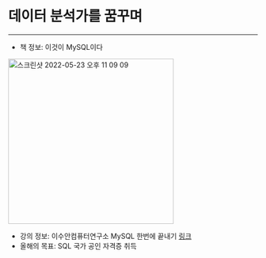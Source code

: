# 데이터 분석가를 꿈꾸며
---
* 책 정보: 이것이 MySQL이다
<img width="334" alt="스크린샷 2022-05-23 오후 11 09 09" src="https://user-images.githubusercontent.com/86516594/169838439-8d0b292a-e085-4001-85a9-70bd3cc31ebc.png">

* 강의 정보: 이수안컴퓨터연구소 MySQL 한번에 끝내기 [링크](https://www.youtube.com/watch?v=vgIc4ctNFbc&list=PL7ZVZgsnLwEGjReAO-qJtQiJB6e2MJ0ud)
* 올해의 목표: SQL 국가 공인 자격증 취득
